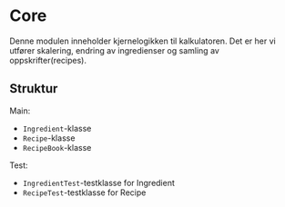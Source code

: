 # Core

Denne modulen inneholder kjernelogikken til kalkulatoren. Det er her vi utfører skalering, endring av ingredienser og samling av oppskrifter(recipes).

## Struktur

Main:

- `Ingredient`-klasse
- `Recipe`-klasse
- `RecipeBook`-klasse

Test:

- `IngredientTest`-testklasse for Ingredient
- `RecipeTest`-testklasse for Recipe
